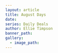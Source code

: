 ```yaml
---
layout: article
title: August Days
date:
series: Daily Deals
author: Ellie Timpson
banner_path:
gallery:
  - image_path:
---
```

